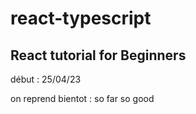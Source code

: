 # react-typescript

## React tutorial for Beginners

début : 25/04/23

on reprend bientot : so far so good

